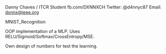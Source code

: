 Danny Chaves / ITCR Student
fb.com/DXNNXCH
Twitter: @d4nnyc87
Email: dxnnx@ieee.org

MNIST_Recognition

OOP implementation of a MLP. Uses RELU/Sigmoid/Softmax/CrossEntropy/MSE.

Own design of numbers for test the learning.
